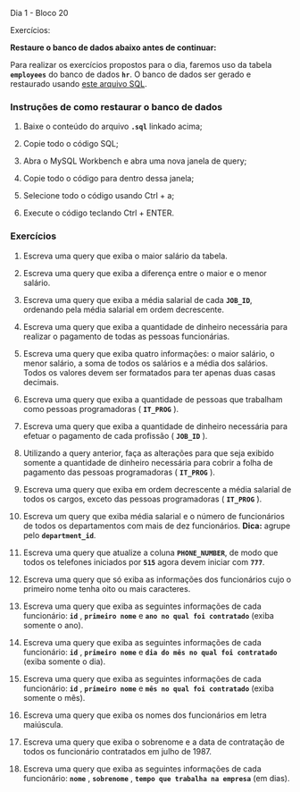 Dia 1 - Bloco 20

Exercícios:

**Restaure o banco de dados abaixo antes de continuar:**

Para realizar os exercícios propostos para o dia, faremos uso da tabela **`employees`** do banco de dados **`hr`**. O banco de dados ser gerado e restaurado usando [este arquivo SQL](https://s3.us-east-2.amazonaws.com/assets.app.betrybe.com/back-end/sql/hr-cebf8bc2a5bb252bc470ae28943604c6.sql).

### Instruções de como restaurar o banco de dados

1. Baixe o conteúdo do arquivo **`.sql`** linkado acima;

2. Copie todo o código SQL;

3. Abra o MySQL Workbench e abra uma nova janela de query;

4. Copie todo o código para dentro dessa janela;

5. Selecione todo o código usando Ctrl + a;

6. Execute o código teclando Ctrl + ENTER.

### Exercícios

1. Escreva uma query que exiba o maior salário da tabela.

2. Escreva uma query que exiba a diferença entre o maior e o menor salário.

3. Escreva uma query que exiba a média salarial de cada **`JOB_ID`**, ordenando pela média salarial em ordem decrescente.

4. Escreva uma query que exiba a quantidade de dinheiro necessária para realizar o pagamento de todas as pessoas funcionárias.

5. Escreva uma query que exiba quatro informações: o maior salário, o menor salário, a soma de todos os salários e a média dos salários. Todos os valores devem ser formatados para ter apenas duas casas decimais.

6. Escreva uma query que exiba a quantidade de pessoas que trabalham como pessoas programadoras ( **`IT_PROG`** ).

7. Escreva uma query que exiba a quantidade de dinheiro necessária para efetuar o pagamento de cada profissão ( **`JOB_ID`** ).

8. Utilizando a query anterior, faça as alterações para que seja exibido somente a quantidade de dinheiro necessária para cobrir a folha de pagamento das pessoas programadoras ( **`IT_PROG`** ).

9. Escreva uma query que exiba em ordem decrescente a média salarial de todos os cargos, exceto das pessoas programadoras ( **`IT_PROG`** ).

10. Escreva um query que exiba média salarial e o número de funcionários de todos os departamentos com mais de dez funcionários. **Dica:** agrupe pelo **`department_id`**.

11. Escreva uma query que atualize a coluna **`PHONE_NUMBER`**, de modo que todos os telefones iniciados por **`515`** agora devem iniciar com **`777`**.

12. Escreva uma query que só exiba as informações dos funcionários cujo o primeiro nome tenha oito ou mais caracteres.

13. Escreva uma query que exiba as seguintes informações de cada funcionário: **`id`** , **`primeiro nome`** e **`ano no qual foi contratado`** (exiba somente o ano).

14. Escreva uma query que exiba as seguintes informações de cada funcionário: **`id`** , **`primeiro nome`** e **`dia do mês no qual foi contratado`** (exiba somente o dia).

15. Escreva uma query que exiba as seguintes informações de cada funcionário: **`id`** , **`primeiro nome`** e **`mês no qual foi contratado`** (exiba somente o mês).

16. Escreva uma query que exiba os nomes dos funcionários em letra maiúscula.

17. Escreva uma query que exiba o sobrenome e a data de contratação de todos os funcionário contratados em julho de 1987.

18. Escreva uma query que exiba as seguintes informações de cada funcionário: **`nome`** , **`sobrenome`** , **`tempo que trabalha na empresa`** (em dias).
